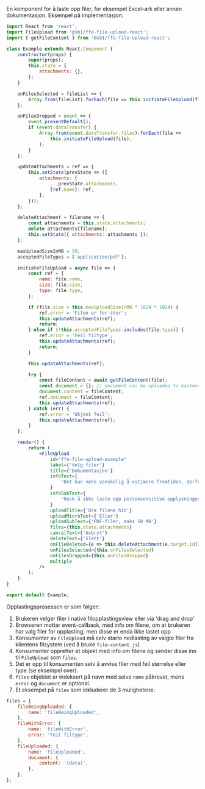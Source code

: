 En komponent for å laste opp filer, for eksempel Excel-ark eller annen dokumentasjon. Eksempel på implementasjon:

```jsx
import React from 'react';
import FileUpload from '@sb1/ffe-file-upload-react';
import { getFileContent } from '@sb1/ffe-file-upload-react';

class Example extends React.Component {
    constructor(props) {
        super(props);
        this.state = {
            attachments: {},
        };
    }

    onFilesSelected = fileList => {
        Array.from(fileList).forEach(file => this.initiateFileUpload(file));
    };

    onFilesDropped = event => {
        event.preventDefault();
        if (event.dataTransfer) {
            Array.from(event.dataTransfer.files).forEach(file =>
                this.initiateFileUpload(file),
            );
        }
    };

    updateAttachments = ref => {
        this.setState(prevState => ({
            attachments: {
                ...prevState.attachments,
                [ref.name]: ref,
            },
        }));
    };

    deleteAttachment = filename => {
        const attachments = this.state.attachments;
        delete attachments[filename];
        this.setState({ attachments: attachments });
    };

    maxUploadSizeInMB = 50;
    acceptedFileTypes = ['application/pdf'];

    initiateFileUpload = async file => {
        const ref = {
            name: file.name,
            size: file.size,
            type: file.type,
        };

        if (file.size > this.maxUploadSizeInMB * 1024 * 1024) {
            ref.error = 'Filen er for stor';
            this.updateAttachments(ref);
            return;
        } else if (!this.acceptedFileTypes.includes(file.type)) {
            ref.error = 'Feil filtype';
            this.updateAttachments(ref);
            return;
        }

        this.updateAttachments(ref);

        try {
            const fileContent = await getFileContent(file);
            const document = {}; // document can be uploaded to backend here including error message if rejected etc (set the string on ref.error)
            document.content = fileContent;
            ref.document = fileContent;
            this.updateAttachments(ref);
        } catch (err) {
            ref.error = 'Ukjent feil';
            this.updateAttachments(ref);
        }
    };

    render() {
        return (
            <FileUpload
                id="ffe-file-upload-example"
                label={'Velg filer'}
                title={'Dokumentasjon'}
                infoText={
                    'Det kan være vanskelig å estimere fremtiden, derfor kan du laste opp eventuelle filer som viser til fremtidig budsjett eller inntjening.'
                }
                infoSubText={
                    'Husk å ikke laste opp personsensitive opplysninger eller dokumenter som bedriften ikke vil dele.'
                }
                uploadTitle={'Dra filene hit'}
                uploadMicroText={'Eller'}
                uploadSubText={'PDF-filer, maks 50 MB'}
                files={this.state.attachments}
                cancelText={'Avbryt'}
                deleteText={'Slett'}
                onFileDeleted={e => this.deleteAttachment(e.target.id)}
                onFilesSelected={this.onFilesSelected}
                onFilesDropped={this.onFilesDropped}
                multiple
            />
        );
    }
}

export default Example;
```

Opplastingsprosessen er som følger:

1. Brukeren velger filer i native filopplastingsview eller via 'drag and drop'
2. Browseren mottar event-callback, med info om filene, om at brukeren har valg filer for opplasting, men disse er enda
   ikke lastet opp
3. Konsumenter av `FileUpload` må selv starte nedlasting av valgte filer fra klientens filsystem (ved å bruke
   `file-content.js`)
4. Konsumenter oppretter et objekt med info om filene og sender disse inn til `FileUpload` som `files`.
5. Det er opp til konsumenten selv å avvise filer med feil størrelse eller type (se eksempel over).
6. `files` objektet er indeksert på navn med selve `name` påkrevet, mens `error` og `document` er optional.
7. Et eksempel på `files` som inkluderer de 3 mulighetene:

```js
files = {
    fileBeingUploaded: {
        name: 'fileBeingUploaded',
    },
    fileWithError: {
        name: 'fileWithError',
        error: 'Feil filtype',
    },
    fileUploaded: {
        name: 'fileUploaded',
        document: {
            content: '(data)',
        },
    },
};
```
